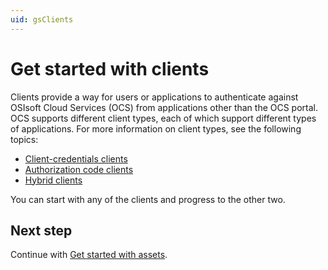 ```yaml
---
uid: gsClients
---
```

# Get started with clients

Clients provide a way for users or applications to authenticate against OSIsoft Cloud Services (OCS) from applications other than the OCS portal. OCS supports different client types, each of which support different types of applications. For more information on client types, see the following topics: 
- [Client-credentials clients](xref:gsClientCredentialsClients)
- [Authorization code clients](xref:gsAuthorizationCodeClients)
- [Hybrid clients](xref:gsHybridClients)

You can start with any of the clients and progress to the other two. 

## Next step

Continue with [Get started with assets](xref:gsAssets).

